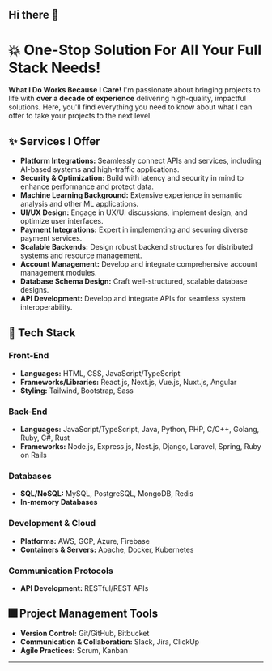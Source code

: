## Hi there 👋

# 💥 One-Stop Solution For All Your Full Stack Needs!

**What I Do Works Because I Care!** I'm passionate about bringing projects to life with **over a decade of experience** delivering high-quality, impactful solutions. Here, you'll find everything you need to know about what I can offer to take your projects to the next level. 

## ✨ Services I Offer
- **Platform Integrations:** Seamlessly connect APIs and services, including AI-based systems and high-traffic applications.
- **Security & Optimization:** Build with latency and security in mind to enhance performance and protect data.
- **Machine Learning Background:** Extensive experience in semantic analysis and other ML applications.
- **UI/UX Design:** Engage in UX/UI discussions, implement design, and optimize user interfaces.
- **Payment Integrations:** Expert in implementing and securing diverse payment services.
- **Scalable Backends:** Design robust backend structures for distributed systems and resource management.
- **Account Management:** Develop and integrate comprehensive account management modules.
- **Database Schema Design:** Craft well-structured, scalable database designs.
- **API Development:** Develop and integrate APIs for seamless system interoperability.

## 🧨 Tech Stack
### Front-End
- **Languages:** HTML, CSS, JavaScript/TypeScript
- **Frameworks/Libraries:** React.js, Next.js, Vue.js, Nuxt.js, Angular
- **Styling:** Tailwind, Bootstrap, Sass

### Back-End
- **Languages:** JavaScript/TypeScript, Java, Python, PHP, C/C++, Golang, Ruby, C#, Rust
- **Frameworks:** Node.js, Express.js, Nest.js, Django, Laravel, Spring, Ruby on Rails

### Databases
- **SQL/NoSQL:** MySQL, PostgreSQL, MongoDB, Redis
- **In-memory Databases**

### Development & Cloud
- **Platforms:** AWS, GCP, Azure, Firebase
- **Containers & Servers:** Apache, Docker, Kubernetes

### Communication Protocols
- **API Development:** RESTful/REST APIs

## 🎆 Project Management Tools
- **Version Control:** Git/GitHub, Bitbucket
- **Communication & Collaboration:** Slack, Jira, ClickUp
- **Agile Practices:** Scrum, Kanban

---
